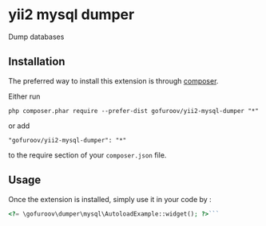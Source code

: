 yii2 mysql dumper
=================
Dump databases

Installation
------------

The preferred way to install this extension is through [composer](http://getcomposer.org/download/).

Either run

```
php composer.phar require --prefer-dist gofuroov/yii2-mysql-dumper "*"
```

or add

```
"gofuroov/yii2-mysql-dumper": "*"
```

to the require section of your `composer.json` file.


Usage
-----

Once the extension is installed, simply use it in your code by  :

```php
<?= \gofuroov\dumper\mysql\AutoloadExample::widget(); ?>```